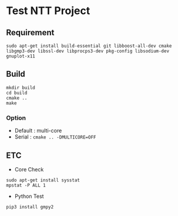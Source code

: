 # Test NTT Project


## Requirement
```
sudo apt-get install build-essential git libboost-all-dev cmake libgmp3-dev libssl-dev libprocps3-dev pkg-config libsodium-dev
gnuplot-x11
```

## Build
```
mkdir build
cd build
cmake ..
make
```
### Option
- Default : multi-core
- Serial : `cmake .. -DMULTICORE=OFF`

## ETC
- Core Check
```
sudo apt-get install sysstat
mpstat -P ALL 1
```

- Python Test
```
pip3 install gmpy2
```

